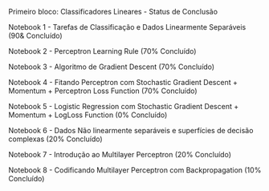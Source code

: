 
Primeiro bloco: Classificadores Lineares - Status de Conclusão

Notebook 1 - Tarefas de Classificação e Dados Linearmente Separáveis (90& Concluído) 

Notebook 2 - Perceptron Learning Rule (70% Concluído)

Notebook 3 - Algoritmo de Gradient Descent (70% Concluído)

Notebook 4 - Fitando Perceptron com Stochastic Gradient Descent + Momentum + Perceptron Loss Function (70% Concluído)

Notebook 5 - Logistic Regression com  Stochastic Gradient Descent + Momentum + LogLoss Function (0% Concluído)

Notebook 6 - Dados Não linearmente separáveis e superfícies de decisão complexas (20% Concluído)

Notebook 7 - Introdução ao Multilayer Perceptron (20% Concluído)

Notebook 8 - Codificando Multilayer Perceptron com Backpropagation (10% Concluído)
